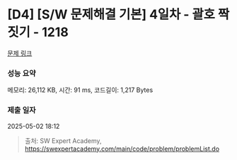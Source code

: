 # [D4] [S/W 문제해결 기본] 4일차 - 괄호 짝짓기 - 1218 

[문제 링크](https://swexpertacademy.com/main/code/problem/problemDetail.do?contestProbId=AV14eWb6AAkCFAYD) 

### 성능 요약

메모리: 26,112 KB, 시간: 91 ms, 코드길이: 1,217 Bytes

### 제출 일자

2025-05-02 18:12



> 출처: SW Expert Academy, https://swexpertacademy.com/main/code/problem/problemList.do